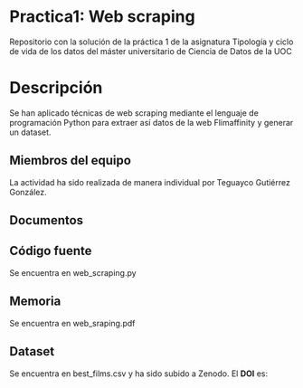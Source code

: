 # Practica1: Web scraping

Repositorio con la solución de la práctica 1 de la asignatura Tipología y ciclo de vida de los datos del máster universitario de Ciencia de Datos de la UOC

# Descripción
Se han aplicado técnicas de web scraping mediante el lenguaje de programación Python para extraer así datos de la web Flimaffinity y generar un dataset.

## Miembros del equipo

La actividad ha sido realizada de manera individual por Teguayco Gutiérrez González.

## Documentos

## Código fuente
  Se encuentra en web_scraping.py
## Memoria
  Se encuentra en web_sraping.pdf
## Dataset
  Se encuentra en best_films.csv y ha sido subido a Zenodo. El **DOI** es: 

